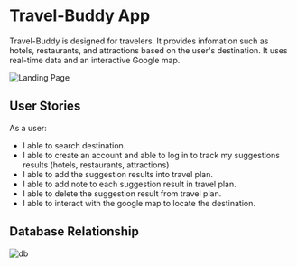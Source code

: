 # Travel-Buddy App

 Travel-Buddy is designed for travelers. It provides infomation such as hotels, restaurants, and attractions based on the user's destination. It uses real-time data and an interactive Google map. 

 ![Landing Page](https://user-images.githubusercontent.com/8335102/151930745-a7275e44-114c-430b-9c53-ac4f606cdd62.PNG)

 ## User Stories

 As a user: 
 - I able to search destination.
 - I able to create an account and able to log in to track my suggestions results (hotels, restaurants, attractions)
 - I able to add the suggestion results into travel plan.
 - I able to add note to each suggestion result in travel plan. 
 - I able to delete the suggestion result from travel plan.
 - I able to interact with the google map to locate the destination.

## Database Relationship


![db](https://user-images.githubusercontent.com/8335102/151934618-6c40cf16-bc37-49df-8a76-1e592b73ef0f.PNG)


